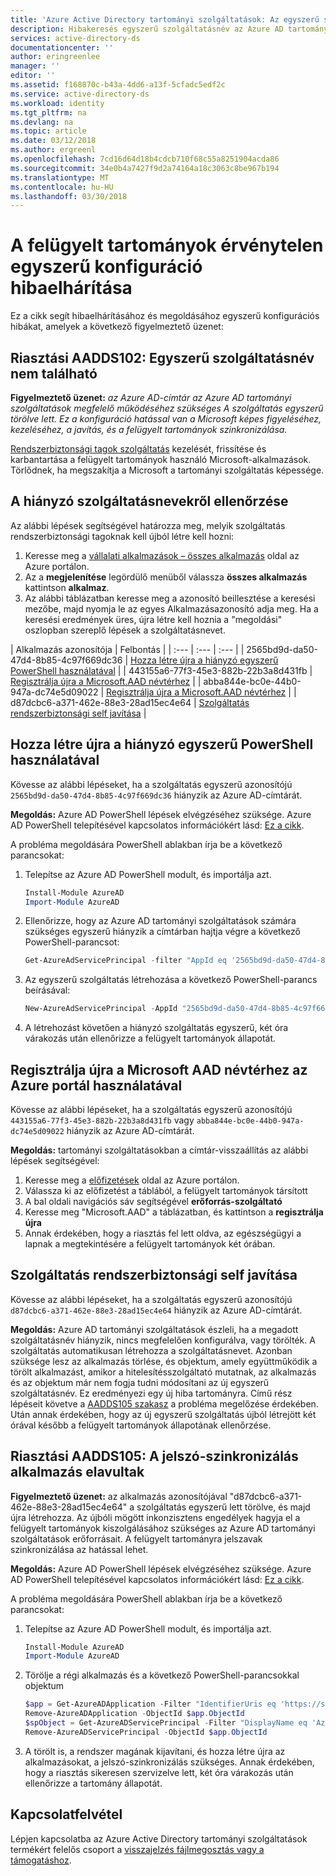 ```yaml
---
title: 'Azure Active Directory tartományi szolgáltatások: Az egyszerű szolgáltatás beállításának hibakeresésére |} Microsoft Docs'
description: Hibakeresés egyszerű szolgáltatásnév az Azure AD tartományi szolgáltatásokhoz
services: active-directory-ds
documentationcenter: ''
author: eringreenlee
manager: ''
editor: ''
ms.assetid: f168870c-b43a-4dd6-a13f-5cfadc5edf2c
ms.service: active-directory-ds
ms.workload: identity
ms.tgt_pltfrm: na
ms.devlang: na
ms.topic: article
ms.date: 03/12/2018
ms.author: ergreenl
ms.openlocfilehash: 7cd16d64d18b4cdcb710f68c55a8251904acda86
ms.sourcegitcommit: 34e0b4a7427f9d2a74164a18c3063c8be967b194
ms.translationtype: MT
ms.contentlocale: hu-HU
ms.lasthandoff: 03/30/2018
---
```

# <a name="troubleshoot-invalid-service-principal-configuration-for-your-managed-domain"></a>A felügyelt tartományok érvénytelen egyszerű konfiguráció hibaelhárítása

Ez a cikk segít hibaelhárításához és megoldásához egyszerű konfigurációs hibákat, amelyek a következő figyelmeztető üzenet:

## <a name="alert-aadds102-service-principal-not-found"></a>Riasztási AADDS102: Egyszerű szolgáltatásnév nem található

**Figyelmeztető üzenet:** *az Azure AD-címtár az Azure AD tartományi szolgáltatások megfelelő működéséhez szükséges A szolgáltatás egyszerű törölve lett. Ez a konfiguráció hatással van a Microsoft képes figyeléséhez, kezeléséhez, a javítás, és a felügyelt tartományok szinkronizálása.*

[Rendszerbiztonsági tagok szolgáltatás](../active-directory/develop/active-directory-application-objects.md) kezelését, frissítése és karbantartása a felügyelt tartományok használó Microsoft-alkalmazások. Törlődnek, ha megszakítja a Microsoft a tartományi szolgáltatás képessége.


## <a name="check-for-missing-service-principals"></a>A hiányzó szolgáltatásnevekről ellenőrzése
Az alábbi lépések segítségével határozza meg, melyik szolgáltatás rendszerbiztonsági tagoknak kell újból létre kell hozni:

1. Keresse meg a [vállalati alkalmazások – összes alkalmazás](https://portal.azure.com/#blade/Microsoft_AAD_IAM/StartboardApplicationsMenuBlade/AllApps) oldal az Azure portálon.
2. Az a **megjelenítése** legördülő menüből válassza **összes alkalmazás** kattintson **alkalmaz**.
3. Az alábbi táblázatban keresse meg a azonosító beillesztése a keresési mezőbe, majd nyomja le az egyes Alkalmazásazonosító adja meg. Ha a keresési eredmények üres, újra létre kell hoznia a "megoldási" oszlopban szereplő lépések a szolgáltatásnevet.

| Alkalmazás azonosítója | Felbontás |
| :--- | :--- | :--- |
| 2565bd9d-da50-47d4-8b85-4c97f669dc36 | [Hozza létre újra a hiányzó egyszerű PowerShell használatával](#recreate-a-missing-service-principal-with-powershell) |
| 443155a6-77f3-45e3-882b-22b3a8d431fb | [Regisztrálja újra a Microsoft.AAD névtérhez](#re-register-to-the-microsoft-aad-namespace-using-the-azure-portal) |
| abba844e-bc0e-44b0-947a-dc74e5d09022  | [Regisztrálja újra a Microsoft.AAD névtérhez](#re-register-to-the-microsoft-aad-namespace-using-the-azure-portal) |
| d87dcbc6-a371-462e-88e3-28ad15ec4e64 | [Szolgáltatás rendszerbiztonsági self javítása](#service-principals-that-self-correct) |

## <a name="recreate-a-missing-service-principal-with-powershell"></a>Hozza létre újra a hiányzó egyszerű PowerShell használatával
Kövesse az alábbi lépéseket, ha a szolgáltatás egyszerű azonosítójú ```2565bd9d-da50-47d4-8b85-4c97f669dc36``` hiányzik az Azure AD-címtárát.

**Megoldás:** Azure AD PowerShell lépések elvégzéséhez szüksége. Azure AD PowerShell telepítésével kapcsolatos információkért lásd: [Ez a cikk](https://docs.microsoft.com/powershell/azure/active-directory/install-adv2?view=azureadps-2.0.).

A probléma megoldására PowerShell ablakban írja be a következő parancsokat:
1. Telepítse az Azure AD PowerShell modult, és importálja azt.

    ```powershell
    Install-Module AzureAD
    Import-Module AzureAD
    ```

2. Ellenőrizze, hogy az Azure AD tartományi szolgáltatások számára szükséges egyszerű hiányzik a címtárban hajtja végre a következő PowerShell-parancsot:

    ```powershell
    Get-AzureAdServicePrincipal -filter "AppId eq '2565bd9d-da50-47d4-8b85-4c97f669dc36'"
    ```

3. Az egyszerű szolgáltatás létrehozása a következő PowerShell-parancs beírásával:

    ```powershell
    New-AzureAdServicePrincipal -AppId "2565bd9d-da50-47d4-8b85-4c97f669dc36"
    ```

4. A létrehozást követően a hiányzó szolgáltatás egyszerű, két óra várakozás után ellenőrizze a felügyelt tartományok állapotát.


## <a name="re-register-to-the-microsoft-aad-namespace-using-the-azure-portal"></a>Regisztrálja újra a Microsoft AAD névtérhez az Azure portál használatával
Kövesse az alábbi lépéseket, ha a szolgáltatás egyszerű azonosítójú ```443155a6-77f3-45e3-882b-22b3a8d431fb``` vagy ```abba844e-bc0e-44b0-947a-dc74e5d09022``` hiányzik az Azure AD-címtárát.

**Megoldás:** tartományi szolgáltatásokban a címtár-visszaállítás az alábbi lépések segítségével:

1. Keresse meg a [előfizetések](https://portal.azure.com/#blade/Microsoft_Azure_Billing/SubscriptionsBlade) oldal az Azure portálon.
2. Válassza ki az előfizetést a táblából, a felügyelt tartományok társított
3. A bal oldali navigációs sáv segítségével **erőforrás-szolgáltató**
4. Keresse meg "Microsoft.AAD" a táblázatban, és kattintson a **regisztrálja újra**
5. Annak érdekében, hogy a riasztás fel lett oldva, az egészségügyi a lapnak a megtekintésére a felügyelt tartományok két órában.


## <a name="service-principals-that-self-correct"></a>Szolgáltatás rendszerbiztonsági self javítása
Kövesse az alábbi lépéseket, ha a szolgáltatás egyszerű azonosítójú ```d87dcbc6-a371-462e-88e3-28ad15ec4e64``` hiányzik az Azure AD-címtárát.

**Megoldás:** Azure AD tartományi szolgáltatások észleli, ha a megadott szolgáltatásnév hiányzik, nincs megfelelően konfigurálva, vagy törölték. A szolgáltatás automatikusan létrehozza a szolgáltatásnevet. Azonban szüksége lesz az alkalmazás törlése, és objektum, amely együttműködik a törölt alkalmazást, amikor a hitelesítésszolgáltató mutatnak, az alkalmazás és az objektum már nem fogja tudni módosítani az új egyszerű szolgáltatásnév. Ez eredményezi egy új hiba tartományra. Című rész lépéseit követve a [AADDS105 szakasz](#alert-aadds105-password-synchronization-application-is-out-of-date) a probléma megelőzése érdekében. Után annak érdekében, hogy az új egyszerű szolgáltatás újból létrejött két órával később a felügyelt tartományok állapotának ellenőrzése.


## <a name="alert-aadds105-password-synchronization-application-is-out-of-date"></a>Riasztási AADDS105: A jelszó-szinkronizálás alkalmazás elavultak

**Figyelmeztető üzenet:** az alkalmazás azonosítójával "d87dcbc6-a371-462e-88e3-28ad15ec4e64" a szolgáltatás egyszerű lett törölve, és majd újra létrehozza. Az újbóli mögött inkonzisztens engedélyek hagyja el a felügyelt tartományok kiszolgálásához szükséges az Azure AD tartományi szolgáltatások erőforrásait. A felügyelt tartományra jelszavak szinkronizálása az hatással lehet.


**Megoldás:** Azure AD PowerShell lépések elvégzéséhez szüksége. Azure AD PowerShell telepítésével kapcsolatos információkért lásd: [Ez a cikk](https://docs.microsoft.com/powershell/azure/active-directory/install-adv2?view=azureadps-2.0.).

A probléma megoldására PowerShell ablakban írja be a következő parancsokat:
1. Telepítse az Azure AD PowerShell modult, és importálja azt.

    ```powershell
    Install-Module AzureAD
    Import-Module AzureAD
    ```
2. Törölje a régi alkalmazás és a következő PowerShell-parancsokkal objektum

    ```powershell
    $app = Get-AzureADApplication -Filter "IdentifierUris eq 'https://sync.aaddc.activedirectory.windowsazure.com'"
    Remove-AzureADApplication -ObjectId $app.ObjectId
    $spObject = Get-AzureADServicePrincipal -Filter "DisplayName eq 'Azure AD Domain Services Sync'"
    Remove-AzureADServicePrincipal -ObjectId $app.ObjectId
    ```
3. A törölt is, a rendszer magának kijavítani, és hozza létre újra az alkalmazásokat, a jelszó-szinkronizálás szükséges. Annak érdekében, hogy a riasztás sikeresen szervizelve lett, két óra várakozás után ellenőrizze a tartomány állapotát.


## <a name="contact-us"></a>Kapcsolatfelvétel
Lépjen kapcsolatba az Azure Active Directory tartományi szolgáltatások termékért felelős csoport a [visszajelzés fájlmegosztás vagy a támogatáshoz](active-directory-ds-contact-us.md).
